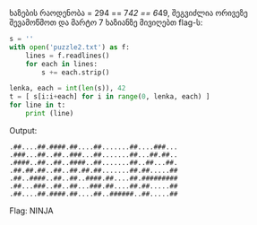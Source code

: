 ხაზების რაოდენობა = 294 == 7*42 == 6*49, შეგვიძლია ორივეზე შევამოწმოთ და მარტო 7 ხაზიანზე მივიღებთ flag-ს:

```python
s = ''
with open('puzzle2.txt') as f:
    lines = f.readlines()
    for each in lines:
        s += each.strip()

lenka, each = int(len(s)), 42
t = [ s[i:i+each] for i in range(0, lenka, each) ]
for line in t:
    print (line)
```

Output:
```
.##....##.####.##....##.......##....###...
.###...##..##..###...##.......##...##.##..
.####..##..##..####..##.......##..##...##.
.##.##.##..##..##.##.##.......##.##.....##
.##..####..##..##..####.##....##.#########
.##...###..##..##...###.##....##.##.....##
.##....##.####.##....##..######..##.....##
```
Flag: NINJA
